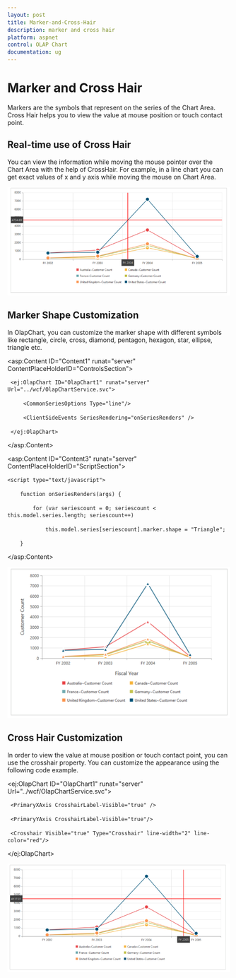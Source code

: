 ```yaml
---
layout: post
title: Marker-and-Cross-Hair
description: marker and cross hair 
platform: aspnet
control: OLAP Chart
documentation: ug
---
```


# Marker and Cross Hair 

Markers are the symbols that represent on the series of the Chart Area. Cross Hair helps you to view the value at mouse position or touch contact point.

## Real-time use of Cross Hair

You can view the information while moving the mouse pointer over the Chart Area with the help of CrossHair. For example, in a line chart you can get exact values of x and y axis while moving the mouse on Chart Area.



![](Marker-and-Cross-Hair_images/Marker-and-Cross-Hair_img1.png) 



## Marker Shape Customization 

In OlapChart, you can customize the marker shape with different symbols like rectangle, circle, cross, diamond, pentagon, hexagon, star, ellipse, triangle etc.
 

<asp:Content ID="Content1" runat="server" ContentPlaceHolderID="ControlsSection">

     <ej:OlapChart ID="OlapChart1" runat="server" Url="../wcf/OlapChartService.svc">

         <CommonSeriesOptions Type="line"/>

         <ClientSideEvents SeriesRendering="onSeriesRenders" />

     </ej:OlapChart>

</asp:Content>

<asp:Content ID="Content3" runat="server" ContentPlaceHolderID="ScriptSection">

    <script type="text/javascript">

        function onSeriesRenders(args) {

            for (var seriescount = 0; seriescount < this.model.series.length; seriescount++)

                this.model.series[seriescount].marker.shape = "Triangle";

        }



</script>

</asp:Content>



![C:/Users/Tamilarasu .M/Pictures/document/Chart/markershape.png](Marker-and-Cross-Hair_images/Marker-and-Cross-Hair_img2.png) 



## Cross Hair Customization 

In order to view the value at mouse position or touch contact point, you can use the crosshair property. You can customize the appearance using the following code example. 


<ej:OlapChart ID="OlapChart1" runat="server" Url="../wcf/OlapChartService.svc">

     <PrimaryXAxis CrosshairLabel-Visible="true" />

     <PrimaryYAxis CrosshairLabel-Visible="true"/>

     <Crosshair Visible="true" Type="Crosshair" line-width="2" line-color="red"/>

</ej:OlapChart>





![](Marker-and-Cross-Hair_images/Marker-and-Cross-Hair_img3.png) 



